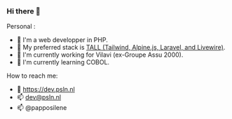 ### Hi there 👋

<!--
**papposilene/papposilene** is a ✨ _special_ ✨ repository because its `README.md` (this file) appears on your GitHub profile.

Here are some ideas to get you started:

- 🔭 I’m currently working on ...
- 🌱 I’m currently learning ...
- 👯 I’m looking to collaborate on ...
- 🤔 I’m looking for help with ...
- 💬 Ask me about ...
- 📫 How to reach me: ...
- 😄 Pronouns: ...
- ⚡ Fun fact: ...
-->

Personal :
- 🚀 I'm a web developper in PHP.
- 🎨 My preferred stack is [TALL (Tailwind, Alpine.js, Laravel, and Livewire)](https://tallstack.dev/).
- 👔 I'm currently working for Vilavi (ex-Groupe Assu 2000).
- 🌱 I'm currently learning COBOL.

How to reach me:
- 🔗 https://dev.psln.nl
- 📫 dev@psln.nl
- 📫 @papposilene
